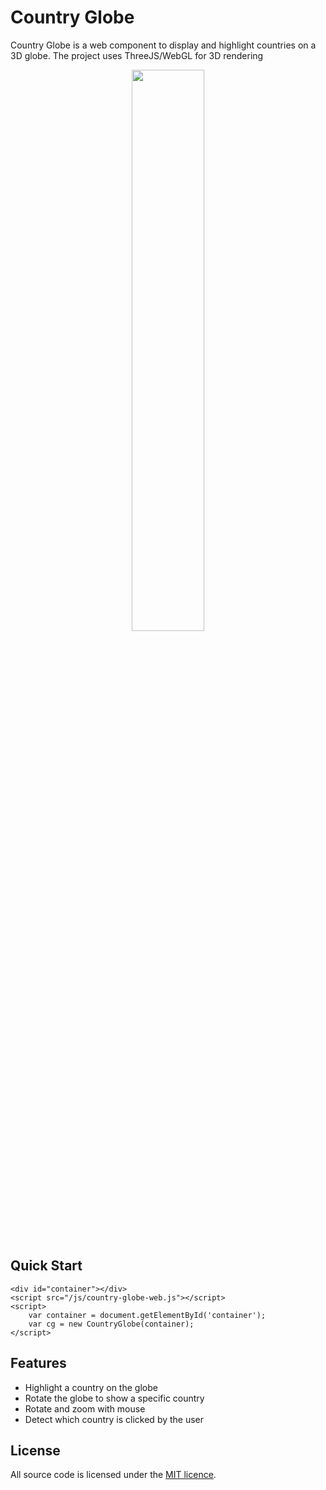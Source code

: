 # Country Globe

Country Globe is a web component to display and highlight countries on a 3D globe.
The project uses ThreeJS/WebGL for 3D rendering

<p align="center">
   <a href="https://bicskow.github.io/country-globe/examples/"><img width="48%" src="https://bicskow.github.io/country-globe/examples/country_globe.png"></a>
</p>

## Quick Start

```
<div id="container"></div>
<script src="/js/country-globe-web.js"></script>
<script>
    var container = document.getElementById('container');
    var cg = new CountryGlobe(container);
</script>
```

## Features
- Highlight a country on the globe
- Rotate the globe to show a specific country
- Rotate and zoom with mouse
- Detect which country is clicked by the user

## License

All source code is licensed under the [MIT licence][mit].


[mit]: https://opensource.org/licenses/MIT